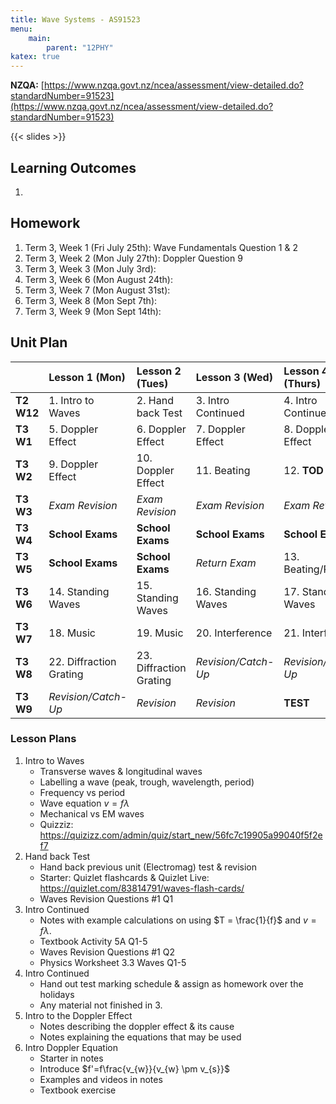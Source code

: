 ```yaml
---
title: Wave Systems - AS91523
menu:
    main:
        parent: "12PHY"
katex: true
---
```


__NZQA:__ [https://www.nzqa.govt.nz/ncea/assessment/view-detailed.do?standardNumber=91523](https://www.nzqa.govt.nz/ncea/assessment/view-detailed.do?standardNumber=91523)

{{< slides >}}

## Learning Outcomes

1. 

## Homework

1. Term 3, Week 1 (Fri July 25th): Wave Fundamentals Question 1 & 2
2. Term 3, Week 2 (Mon July 27th): Doppler Question 9
3. Term 3, Week 3 (Mon July 3rd): 
4. Term 3, Week 6 (Mon August 24th): 
5. Term 3, Week 7 (Mon August 31st): 
6. Term 3, Week 8 (Mon Sept 7th): 
7. Term 3, Week 9 (Mon Sept 14th):  

## Unit Plan


|             | Lesson 1 (Mon)           | Lesson 2 (Tues)          | Lesson 3 (Wed)       | Lesson 4 (Thurs)     |
|:------------|:-------------------------|:-------------------------|:---------------------|:---------------------|
| __T2 W12__  | 1. Intro to Waves        | 2. Hand back Test        | 3. Intro Continued   | 4. Intro Continued   |
| __T3 W1__   | 5. Doppler Effect        | 6. Doppler Effect        | 7. Doppler Effect    | 8. Doppler Effect    |
| __T3 W2__   | 9. Doppler Effect        | 10. Doppler Effect       | 11. Beating          | 12. __TOD__          |
| __T3 W3__   | _Exam Revision_          | _Exam Revision_          | _Exam Revision_      | _Exam Revision_      |
| __T3 W4__   | __School Exams__         | __School Exams__         | __School Exams__     | __School Exams__     |
| __T3 W5__   | __School Exams__         | __School Exams__         | _Return Exam_        | 13. Beating/Review   |
| __T3 W6__   | 14. Standing Waves       | 15. Standing Waves       | 16. Standing Waves   | 17. Standing Waves   |
| __T3 W7__   | 18. Music                | 19. Music                | 20. Interference     | 21. Interference     |
| __T3 W8__   | 22. Diffraction Grating  | 23. Diffraction Grating  | _Revision/Catch-Up_  | _Revision/Catch-Up_  |
| __T3 W9__   | _Revision/Catch-Up_      | _Revision_               | _Revision_           | __TEST__             |

### Lesson Plans

1. Intro to Waves
    - Transverse waves & longitudinal waves
    - Labelling a wave (peak, trough, wavelength, period)
    - Frequency vs period
    - Wave equation $v=f\lambda$
    - Mechanical vs EM waves
    - Quizziz: https://quizizz.com/admin/quiz/start_new/56fc7c19905a99040f5f2ef7
2. Hand back Test
    - Hand back previous unit (Electromag) test & revision
    - Starter: Quizlet flashcards & Quizlet Live: https://quizlet.com/83814791/waves-flash-cards/
    - Waves Revision Questions #1 Q1
3. Intro Continued
    - Notes with example calculations on using $T = \frac{1}{f}$ and $v=f\lambda$.
    - Textbook Activity 5A Q1-5
    - Waves Revision Questions #1 Q2
    - Physics Worksheet 3.3 Waves Q1-5
4. Intro Continued
    - Hand out test marking schedule & assign as homework over the holidays
    - Any material not finished in 3.
5. Intro to the Doppler Effect
    - Notes describing the doppler effect & its cause
    - Notes explaining the equations that may be used
6. Intro Doppler Equation
    - Starter in notes
    - Introduce $f'=f\frac{v_{w}}{v_{w} \pm v_{s}}$
    - Examples and videos in notes
    - Textbook exercise